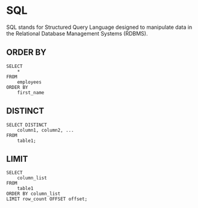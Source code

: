 # SQL 

SQL stands for Structured Query Language designed to manipulate data in the Relational Database Management Systems (RDBMS).

## ORDER BY
```
SELECT 
    *
FROM 
    employees
ORDER BY 
    first_name
```

## DISTINCT
```
SELECT DISTINCT
    column1, column2, ...
FROM
    table1;
```

## LIMIT
```
SELECT 
    column_list
FROM
    table1
ORDER BY column_list
LIMIT row_count OFFSET offset;
```
